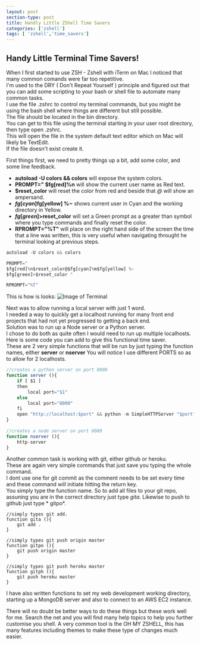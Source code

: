 ```yaml
---
layout: post
section-type: post
title: Handly Little ZShell Time Savers
categories: ['zshell']
tags: [ 'zshell','time_savers']
---
```



## Handy Little Terminal Time Savers!  

When I first started to use ZSH - Zshell with iTerm on Mac I noticed that many common comands were far too repetitive.  
I'm used to the DRY ( Don't Repeat Yourself ) principle and figured out that you can add some scripting to your  bash or shell file to automate many common tasks.  
I use the file .zshrc to control my terminal commands, but you might be using the bash shell where things are different but still possible.   
The file should be located in the bin directory.  
You can get to this file using the terminal starting in your user root directory, then type open .zshrc.   
This will open the file in the system default text editor which on Mac will likely be TextEdit.  
If the file doesn't exist create it.  

First things first, we need to pretty things up a bit, add some color, and some line feedback.  
- **autoload -U colors && colors** will expose the system colors.  
- **PROMPT=" $fg[red]%n** will show the current user name as Red text.  
- **$reset_color** will reset the color from red and beside that *@* will show an ampersand.  
- **$fg[cyan]%m$fg[yellow] %~** shows current user in Cyan and the working directory in Yellow.  
- **$fg[green]>$reset_color** will set a Green prompt as a greater than symbol where you type commands and finally reset the color.  
- **RPROMPT="%T"** will place on the right hand side of the screen the time that a line was written, this is very useful when navigating throught he terminal looking at previous steps.  

```javascript
autoload -U colors && colors

PROMPT=" 
$fg[red]%n$reset_color@$fg[cyan]%m$fg[yellow] %~
$fg[green]>$reset_color "

RPROMPT="%T"
``` 
This is how is looks:
![Image of Terminal](../../../../img/term1.jpg)


Next was to allow running a local server with just 1 word.  
I needed a way to quickly get a localhost running for many front end projects that had not yet progressed to getting a back end.  
Solution was to run up a Node server or a Python server.   
I chose to do both as quite often I would need to run up multiple localhosts.  
Here is some code you can add to give this functional time saver.  
These are 2 very simple functions that will be run by just typing the function names, either **server** or **nserver** 
You will notice I use different PORTS so as to allow for 2 localhosts.   

```javascript
//creates a python server on port 8000
function server (){
	if [ $1 ]
	then
		local port="$1"
	else
		local port="8000"
	fi
	open "http://localhost:$port" && python -m SimpleHTTPServer "$port"
}
 
//creates a node server on port 8080
function nserver (){
	http-server
}
```   

Another common task is working with git, either github or heroku.  
These are again very simple commands that just save you typing the whole command.  
I dont use one for git commit as the comment needs to be set every time and these command will initiate hitting the return key.  
You simply type the function name.
So to add all files to your git repo, assuning you are in the correct directory just type *gita*.
Likewise to push to github just type * gitpo*.

```
//simply types git add.
function gita (){
	git add .
}

//simply types git push origin master
function gitpo (){
	git push origin master
}

//simply types git push heroku master
function gitph (){
	git push heroku master
}

```

I have also written functions to set my web development working directory, starting up a MongoDB server and also to connect to an AWS EC2 instance.

There will no doubt be better ways to do these things but these work well for me. Search the net and you will find many help topics to help you further customise you shell.
A very common tool is the OH MY ZSHELL, this has many features including themes to make these type of changes much easier.


